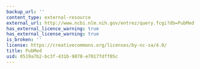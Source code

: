 ```yaml
---
backup_url: ''
content_type: external-resource
external_url: http://www.ncbi.nlm.nih.gov/entrez/query.fcgi?db=PubMed
has_external_licence_warning: true
has_external_license_warning: true
is_broken: ''
license: https://creativecommons.org/licenses/by-nc-sa/4.0/
title: PubMed
uid: 0519a7b2-bc3f-431b-9878-e7017fdff05c
---
```

